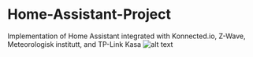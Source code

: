# Home-Assistant-Project
Implementation of Home Assistant integrated with Konnected.io, Z-Wave, Meteorologisk institutt, and TP-Link Kasa
![alt text](https://github.com/AlecVosika/Home-Assistant-Project/Images/Pi.jpgraw=true)

